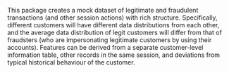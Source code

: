This package creates a mock dataset of legitimate and fraudulent transactions (and other session actions) with rich structure. Specifically, different customers will have different data distributions from each other, and the average data distribution of legit customers will differ from that of fraudsters (who are impersonating legitimate customers by using their accounts). Features can be derived from a separate customer-level information table, other records in the same session, and deviations from typical historical behaviour of the customer.
